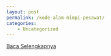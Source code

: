 ```yaml
---
layout: post
permalink: /kode-alam-mimpi-pesawat/
categories:
    - Uncategorized
---
```


[Baca Selengkapnya](/09)